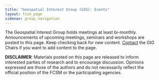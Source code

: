 ```yaml
---
title: "Geospatial Interest Group (GIG): Events"
layout: fcsm_page
sidenav: group_navigation
---
```

<p>The Geospatial Interest Group holds meetings at least bi-monthly. Announcements of upcoming meetings, seminars and workshops are posted to this page. Keep checking back for new content. <a href="{{site.baseurl}}/groups/gig/">Contact</a> the GIG Chairs if you want to add content to the page.</p>
<p> <strong>DISCLAIMER</strong>: Materials posted on this page are released to inform interested parties of research and to encourage discussion. Opinions expressed are those of the authors and do not necessarily reflect the official position of the FCSM or the participating agencies. </p>
